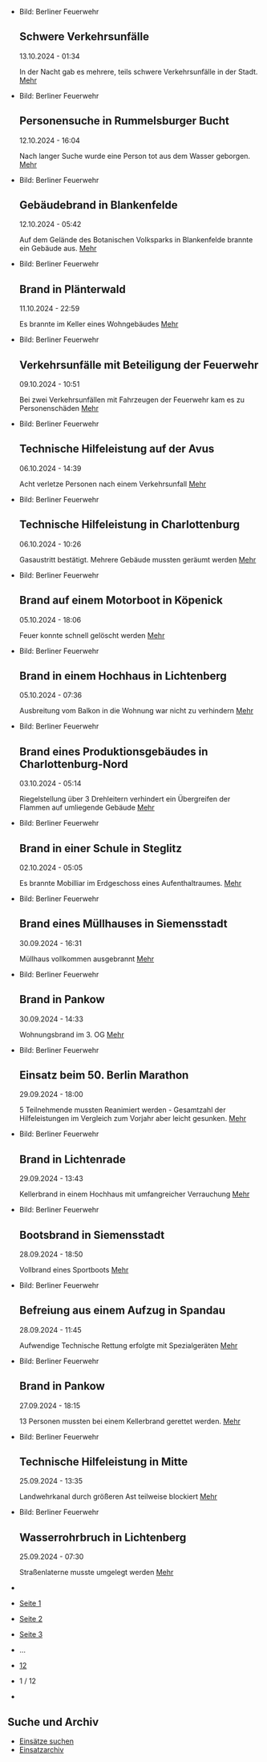 * Bild: Berliner Feuerwehr

  Schwere Verkehrsunfälle
  ----------

   13.10.2024 - 01:34

   In der Nacht gab es mehrere, teils schwere Verkehrsunfälle in der Stadt.
  [Mehr](https://www.berliner-feuerwehr.de/aktuelles/einsaetze/schwere-verkehrsunfaelle-4675/)

* Bild: Berliner Feuerwehr

  Personensuche in Rummelsburger Bucht
  ----------

   12.10.2024 - 16:04

   Nach langer Suche wurde eine Person tot aus dem Wasser geborgen.
  [Mehr](https://www.berliner-feuerwehr.de/aktuelles/einsaetze/personenrettung-in-rummelsburger-bucht-4674/)

* Bild: Berliner Feuerwehr

  Gebäudebrand in Blankenfelde
  ----------

   12.10.2024 - 05:42

   Auf dem Gelände des Botanischen Volksparks in Blankenfelde brannte ein Gebäude aus.
  [Mehr](https://www.berliner-feuerwehr.de/aktuelles/einsaetze/gebaeudebrand-in-blankenfelde-4673/)

* Bild: Berliner Feuerwehr

  Brand in Plänterwald
  ----------

   11.10.2024 - 22:59

   Es brannte im Keller eines Wohngebäudes
  [Mehr](https://www.berliner-feuerwehr.de/aktuelles/einsaetze/brand-in-plaenterwald-4672/)

* Bild: Berliner Feuerwehr

  Verkehrsunfälle mit Beteiligung der Feuerwehr
  ----------

   09.10.2024 - 10:51

   Bei zwei Verkehrsunfällen mit Fahrzeugen der Feuerwehr kam es zu Personenschäden
  [Mehr](https://www.berliner-feuerwehr.de/aktuelles/einsaetze/verkehrsunfaelle-mit-beteiligung-der-feuerwehr-4671/)

* Bild: Berliner Feuerwehr

  Technische Hilfeleistung auf der Avus
  ----------

   06.10.2024 - 14:39

   Acht verletze Personen nach einem Verkehrsunfall
  [Mehr](https://www.berliner-feuerwehr.de/aktuelles/einsaetze/technische-hilfeleistung-auf-der-avus-4670/)

* Bild: Berliner Feuerwehr

  Technische Hilfeleistung in Charlottenburg
  ----------

   06.10.2024 - 10:26

   Gasaustritt bestätigt. Mehrere Gebäude mussten geräumt werden
  [Mehr](https://www.berliner-feuerwehr.de/aktuelles/einsaetze/technische-hilfeleistung-in-charlottenburg-5-4669/)

* Bild: Berliner Feuerwehr

  Brand auf einem Motorboot in Köpenick
  ----------

   05.10.2024 - 18:06

   Feuer konnte schnell gelöscht werden
  [Mehr](https://www.berliner-feuerwehr.de/aktuelles/einsaetze/default-12fb5b9d3016d37d6d3e29e6533489f0-2-4667/)

* Bild: Berliner Feuerwehr

  Brand in einem Hochhaus in Lichtenberg
  ----------

   05.10.2024 - 07:36

   Ausbreitung vom Balkon in die Wohnung war nicht zu verhindern
  [Mehr](https://www.berliner-feuerwehr.de/aktuelles/einsaetze/default-12fb5b9d3016d37d6d3e29e6533489f0-1-4666/)

* Bild: Berliner Feuerwehr

  Brand eines Produktionsgebäudes in Charlottenburg-Nord
  ----------

   03.10.2024 - 05:14

   Riegelstellung über 3 Drehleitern verhindert ein Übergreifen der Flammen auf umliegende Gebäude
  [Mehr](https://www.berliner-feuerwehr.de/aktuelles/einsaetze/brand-eines-produktionsgebaeudes-in-charlottenburg-nord-4665/)

* Bild: Berliner Feuerwehr

  Brand in einer Schule in Steglitz
  ----------

   02.10.2024 - 05:05

   Es brannte Mobilliar im Erdgeschoss eines Aufenthaltraumes.
  [Mehr](https://www.berliner-feuerwehr.de/aktuelles/einsaetze/brand-in-einer-schule-in-steglitz-4664/)

* Bild: Berliner Feuerwehr

  Brand eines Müllhauses in Siemensstadt
  ----------

   30.09.2024 - 16:31

   Müllhaus vollkommen ausgebrannt
  [Mehr](https://www.berliner-feuerwehr.de/aktuelles/einsaetze/brand-eines-muellhauses-in-siemensstadt-4663/)

* Bild: Berliner Feuerwehr

  Brand in Pankow
  ----------

   30.09.2024 - 14:33

   Wohnungsbrand im 3. OG
  [Mehr](https://www.berliner-feuerwehr.de/aktuelles/einsaetze/brand-in-pankow-5-4662/)

* Bild: Berliner Feuerwehr

  Einsatz beim 50. Berlin Marathon
  ----------

   29.09.2024 - 18:00

   5 Teilnehmende mussten Reanimiert werden - Gesamtzahl der Hilfeleistungen im Vergleich zum Vorjahr aber leicht gesunken.
  [Mehr](https://www.berliner-feuerwehr.de/aktuelles/einsaetze/einsatz-beim-50-berlin-marathon-4661/)

* Bild: Berliner Feuerwehr

  Brand in Lichtenrade
  ----------

   29.09.2024 - 13:43

   Kellerbrand in einem Hochhaus mit umfangreicher Verrauchung
  [Mehr](https://www.berliner-feuerwehr.de/aktuelles/einsaetze/brand-in-lichtenrade-4-4660/)

* Bild: Berliner Feuerwehr

  Bootsbrand in Siemensstadt
  ----------

   28.09.2024 - 18:50

   Vollbrand eines Sportboots
  [Mehr](https://www.berliner-feuerwehr.de/aktuelles/einsaetze/bootsbrand-in-siemensstadt-4659/)

* Bild: Berliner Feuerwehr

  Befreiung aus einem Aufzug in Spandau
  ----------

   28.09.2024 - 11:45

   Aufwendige Technische Rettung erfolgte mit Spezialgeräten
  [Mehr](https://www.berliner-feuerwehr.de/aktuelles/einsaetze/default-12fb5b9d3016d37d6d3e29e6533489f0-4656/)

* Bild: Berliner Feuerwehr

  Brand in Pankow
  ----------

   27.09.2024 - 18:15

   13 Personen mussten bei einem Kellerbrand gerettet werden.
  [Mehr](https://www.berliner-feuerwehr.de/aktuelles/einsaetze/brand-in-pankow-4-4658/)

* Bild: Berliner Feuerwehr

  Technische Hilfeleistung in Mitte
  ----------

   25.09.2024 - 13:35

   Landwehrkanal durch größeren Ast teilweise blockiert
  [Mehr](https://www.berliner-feuerwehr.de/aktuelles/einsaetze/technische-hilfeleistung-in-mitte-5-4652/)

* Bild: Berliner Feuerwehr

  Wasserrohrbruch in Lichtenberg
  ----------

   25.09.2024 - 07:30

   Straßenlaterne musste umgelegt werden
  [Mehr](https://www.berliner-feuerwehr.de/aktuelles/einsaetze/wasserrohrbruch-in-lichtenberg-1-4653/)

* []()
* [Seite 1](https://www.berliner-feuerwehr.de/aktuelles/einsaetze/1/)
* [Seite 2](https://www.berliner-feuerwehr.de/aktuelles/einsaetze/2/)
* [Seite 3](https://www.berliner-feuerwehr.de/aktuelles/einsaetze/3/)
* …
* [12](https://www.berliner-feuerwehr.de/aktuelles/einsaetze/12/)
* 1 / 12
* [](https://www.berliner-feuerwehr.de/aktuelles/einsaetze/2/)

Suche und Archiv
----------

* [Einsätze suchen](https://www.berliner-feuerwehr.de/aktuelles/einsaetze/einsatzsuche/)
* [Einsatzarchiv](https://www.berliner-feuerwehr.de/aktuelles/einsaetze/einsatzarchiv/)
